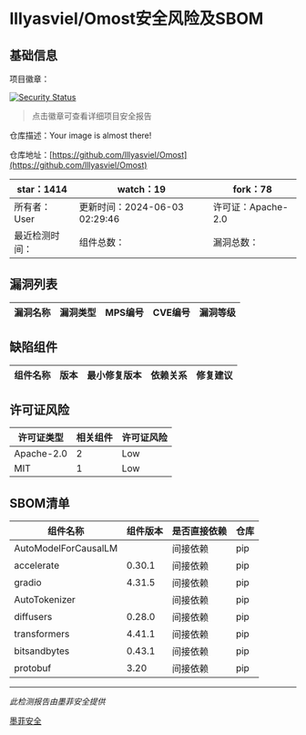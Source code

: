 # lllyasviel/Omost安全风险及SBOM

## 基础信息

项目徽章：

[![Security Status](https://www.murphysec.com/platform3/v31/badge/1797335048051433472.svg)](https://www.murphysec.com/console/report/1797335047665557504/1797335048051433472)

> 点击徽章可查看详细项目安全报告

仓库描述：Your image is almost there!

仓库地址：[https://github.com/lllyasviel/Omost](https://github.com/lllyasviel/Omost)

| star：1414 | watch：19 | fork：78 |
| ----------- | -------------- | ------------ |
| 所有者：User | 更新时间：2024-06-03 02:29:46 | 许可证：Apache-2.0 |
| 最近检测时间： | 组件总数： | 漏洞总数： |




## 漏洞列表

| 漏洞名称 | 漏洞类型 | MPS编号 | CVE编号 | 漏洞等级 |
| ------- | ------ | ------- | ------ | ----- |





## 缺陷组件

| 组件名称 | 版本 | 最小修复版本 | 依赖关系 | 修复建议 |
| -------- | ---- | ------------ | -------- | -------- |





## 许可证风险

| 许可证类型 | 相关组件 | 许可证风险 |
| ---------- | -------- | ---------- |
|Apache-2.0|2|Low|
|MIT|1|Low|




## SBOM清单

| 组件名称 | 组件版本 | 是否直接依赖 | 仓库 |
| -------- | -------- | ------------ | ---- |
|AutoModelForCausalLM||间接依赖|pip|
|accelerate|0.30.1|间接依赖|pip|
|gradio|4.31.5|间接依赖|pip|
|AutoTokenizer||间接依赖|pip|
|diffusers|0.28.0|间接依赖|pip|
|transformers|4.41.1|间接依赖|pip|
|bitsandbytes|0.43.1|间接依赖|pip|
|protobuf|3.20|间接依赖|pip|


------

*此检测报告由墨菲安全提供*

[墨菲安全](www.murphysec.com)